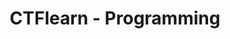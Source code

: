 ---
title : "CTFlearn - Programming"
layout : category
permalink: /categories/Wargame/CTFlearn/Programming/
author_profile: true
taxonomy: CTFlearn - Programming
---